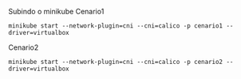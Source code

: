Subindo o minikube
Cenario1
```
minikube start --network-plugin=cni --cni=calico -p cenario1 --driver=virtualbox
```

Cenario2
```
minikube start --network-plugin=cni --cni=calico -p cenario2 --driver=virtualbox
```